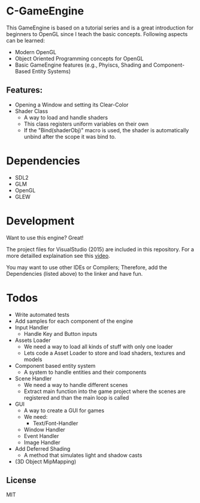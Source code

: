 # C-GameEngine

This GameEngine is based on a tutorial series and is a great introduction for beginners to OpenGL since I teach the basic concepts.
Following aspects can be learned:
  - Modern OpenGL
  - Object Oriented Programming concepts for OpenGL
  - Basic GameEngine features (e.g., Phyiscs, Shading and Component-Based Entity Systems)

## Features:

  - Opening a Window and setting its Clear-Color
  - Shader Class
    - A way to load and handle shaders
    - This class registers uniform variables on their own
    - If the "Bind(shaderObj)" macro is used, the shader is automatically unbind after the scope it was bind to.

# Dependencies

 - SDL2
 - GLM
 - OpenGL
 - GLEW

# Development

Want to use this engine? Great!

The project files for VisualStudio (2015) are included in this repository. For a more detailled explaination see this [video][devVid].

You may want to use other IDEs or Compilers; Therefore, add the Dependencies (listed above) to the linker and have fun.

# Todos

 - Write automated tests
 - Add samples for each component of the engine
 - Input Handler
   - Handle Key and Button inputs
 - Assets Loader
   - We need a way to load all kinds of stuff with only one loader 
   - Lets code a Asset Loader to store and load shaders, textures and models
 - Component based entity system
   - A system to handle entities and their components
 - Scene Handler
   - We need a way to handle different scenes 
   - Extract main function into the game project where the scenes are registered and than the main loop is called 
 - GUI
   - A way to create a GUI for games
   - We need: 
     - Text/Font-Handler
   - Window Handler
   - Event Handler
   - Image Handler
 - Add Deferred Shading
   - A method that simulates light and shadow casts
 - (3D Object MipMapping)

License
----

MIT

[devVid]: <https://www.youtube.com/watch?v=BYON4cKbxSc>
